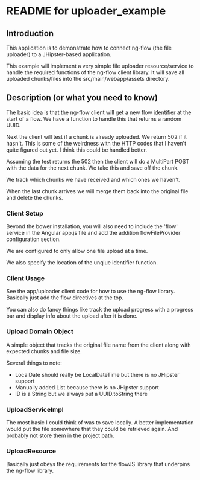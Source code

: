 README for uploader_example
===========================

## Introduction

This application is to demonstrate how to connect ng-flow (the file uploader) to
a JHipster-based application.

This example will implement a very simple file uploader resource/service to handle
the required functions of the ng-flow client library.  It will save all uploaded
chunks/files into the src/main/webapp/assets directory.

## Description (or what you need to know)

The basic idea is that the ng-flow client will get a new flow identifier at the
start of a flow.  We have a function to handle this that returns a random UUID.

Next the client will test if a chunk is already uploaded.  We return 502 if it hasn't.
This is some of the weirdness with the HTTP codes that I haven't quite figured out
yet.  I think this could be handled better.

Assuming the test returns the 502 then the client will do a MultiPart POST with
the data for the next chunk.  We take this and save off the chunk.

We track which chunks we have received and which ones we haven't.

When the last chunk arrives we will merge them back into the original file and
delete the chunks.

### Client Setup

Beyond the bower installation, you will also need to include the 'flow' service
in the Angular app.js file and add the addition flowFileProvider configuration section.

We are configured to only allow one file upload at a time.

We also specify the location of the unqiue identifier function.

### Client Usage

See the app/uploader client code for how to use the ng-flow library.  Basically
just add the flow directives at the top.

You can also do fancy things like track the upload progress with a progress bar
and display info about the upload after it is done.

### Upload Domain Object

A simple object that tracks the original file name from the client along with
expected chunks and file size.

Several things to note:
 - LocalDate should really be LocalDateTime but there is no JHipster support
 - Manually added List<Boolean> because there is no JHipster support
 - ID is a String but we always put a UUID.toString there
 
### UploadServiceImpl

The most basic I could think of was to save locally.  A better implementation
would put the file somewhere that they could be retrieved again.  And probably
not store them in the project path.

### UploadResource

Basically just obeys the requirements for the flowJS library that underpins the
ng-flow library.